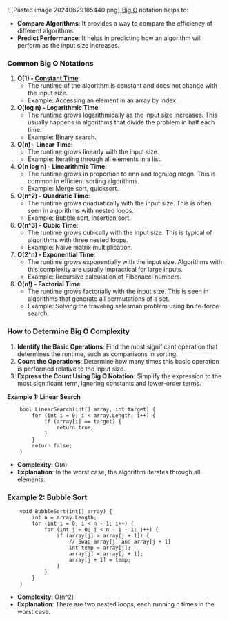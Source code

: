 ![[Pasted image 20240629185440.png]][Big O](https://www.youtube.com/watch?v=XMUe3zFhM5c&ab_channel=BroCode) notation helps to:
- **Compare Algorithms**: It provides a way to compare the efficiency of different algorithms.
- **Predict Performance**: It helps in predicting how an algorithm will perform as the input size increases.
### Common Big O Notations
1. **O(1) - [Constant Time](<https://levelup.gitconnected.com/unlocking-coding-interview-success-mastering-big-o-notation-net-c-73b4ef1554c5#:~:text=O(1)%20%E2%80%94%20Constant%20Complexity>)**:
    - The runtime of the algorithm is constant and does not change with the input size.
    - Example: Accessing an element in an array by index.
2. **O(log n) - Logarithmic Time**:
    - The runtime grows logarithmically as the input size increases. This usually happens in algorithms that divide the problem in half each time.
    - Example: Binary search.
3. **O(n) - Linear Time**:
    - The runtime grows linearly with the input size.
    - Example: Iterating through all elements in a list.
4. **O(n log n) - Linearithmic Time**:
    - The runtime grows in proportion to nnn and log⁡n\log nlogn. This is common in efficient sorting algorithms.
    - Example: Merge sort, quicksort.
5. **O(n^2) - Quadratic Time**:
    - The runtime grows quadratically with the input size. This is often seen in algorithms with nested loops.
    - Example: Bubble sort, insertion sort.
6. **O(n^3) - Cubic Time**:
    - The runtime grows cubically with the input size. This is typical of algorithms with three nested loops.
    - Example: Naive matrix multiplication.
7. **O(2^n) - Exponential Time**:
    - The runtime grows exponentially with the input size. Algorithms with this complexity are usually impractical for large inputs.
    - Example: Recursive calculation of Fibonacci numbers.
8. **O(n!) - Factorial Time**:
    - The runtime grows factorially with the input size. This is seen in algorithms that generate all permutations of a set.
    - Example: Solving the traveling salesman problem using brute-force search.
### How to Determine Big O Complexity
1. **Identify the Basic Operations**: Find the most significant operation that determines the runtime, such as comparisons in sorting.
2. **Count the Operations**: Determine how many times this basic operation is performed relative to the input size.
3. **Express the Count Using Big O Notation**: Simplify the expression to the most significant term, ignoring constants and lower-order terms.

**Example 1: Linear Search** 
```Csharp
	bool LinearSearch(int[] array, int target) {
	    for (int i = 0; i < array.Length; i++) {
	        if (array[i] == target) {
	            return true;
	        }
	    }
	    return false;
	}
```
- **Complexity**: O(n)
- **Explanation**: In the worst case, the algorithm iterates through all elements.
### Example 2: Bubble Sort
```Csharp
	void BubbleSort(int[] array) {
	    int n = array.Length;
	    for (int i = 0; i < n - 1; i++) {
	        for (int j = 0; j < n - i - 1; j++) {
	            if (array[j] > array[j + 1]) {
	                // Swap array[j] and array[j + 1]
	                int temp = array[j];
	                array[j] = array[j + 1];
	                array[j + 1] = temp;
	            }
	        }
	    }
	}
```
- **Complexity**: O(n^2)
- **Explanation**: There are two nested loops, each running n times in the worst case.